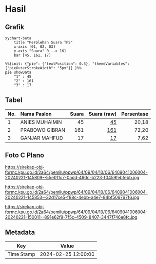# Hasil

## Grafik

```mermaid
xychart-beta
    title "Perolehan Suara TPS"
    x-axis [01, 02, 03]
    y-axis "Suara" 0 --> 161
    bar [45, 161, 17]
```

```mermaid
%%{init: {"pie": {"textPosition": 0.5}, "themeVariables": {"pieOuterStrokeWidth": "5px"}} }%%
pie showData
    "1" : 45
    "2" : 161
    "3" : 17
```

## Tabel

| No. | Nama Paslon    | Suara | Suara (raw) | Persentase |
|:--- |:-------------- | -----:| -----------:| ----------:|
| 1   | ANIES MUHAIMIN | 45    | [45][p-1]   | 20,18      |
| 2   | PRABOWO GIBRAN | 161   | [161][p-2]  | 72,20      |
| 3   | GANJAR MAHFUD  | 17    | [17][p-3]   | 7,62       |


[p-1]: https://github.com/gigit-pemilu/pemilu-2024-64-kalimantan-timur/blob/main/pilpres/hitung-suara/sub/64-kalimantan-timur/sub/09-penajam-paser-utara/sub/04-sepaku/sub/1006-pemaluan/sub/004-tps/sub/paslon-1.txt
[p-2]: https://github.com/gigit-pemilu/pemilu-2024-64-kalimantan-timur/blob/main/pilpres/hitung-suara/sub/64-kalimantan-timur/sub/09-penajam-paser-utara/sub/04-sepaku/sub/1006-pemaluan/sub/004-tps/sub/paslon-2.txt
[p-3]: https://github.com/gigit-pemilu/pemilu-2024-64-kalimantan-timur/blob/main/pilpres/hitung-suara/sub/64-kalimantan-timur/sub/09-penajam-paser-utara/sub/04-sepaku/sub/1006-pemaluan/sub/004-tps/sub/paslon-3.txt

## Foto C Plano

https://sirekap-obj-formc.kpu.go.id/2a64/pemilu/ppwp/64/09/04/10/06/6409041006004-20240221-145809--55e011c7-0add-460c-b223-f0459febfebb.jpg

https://sirekap-obj-formc.kpu.go.id/2a64/pemilu/ppwp/64/09/04/10/06/6409041006004-20240221-145853--32d17ce5-f88c-4ebb-a4e7-84bf506767f6.jpg

https://sirekap-obj-formc.kpu.go.id/2a64/pemilu/ppwp/64/09/04/10/06/6409041006004-20240221-150011--891e62f9-7f5c-4509-8407-3447f746e8fc.jpg


## Metadata

| Key        | Value               |
| ---------- | ------------------- |
| Time Stamp | 2024-02-25 12:00:00 |



